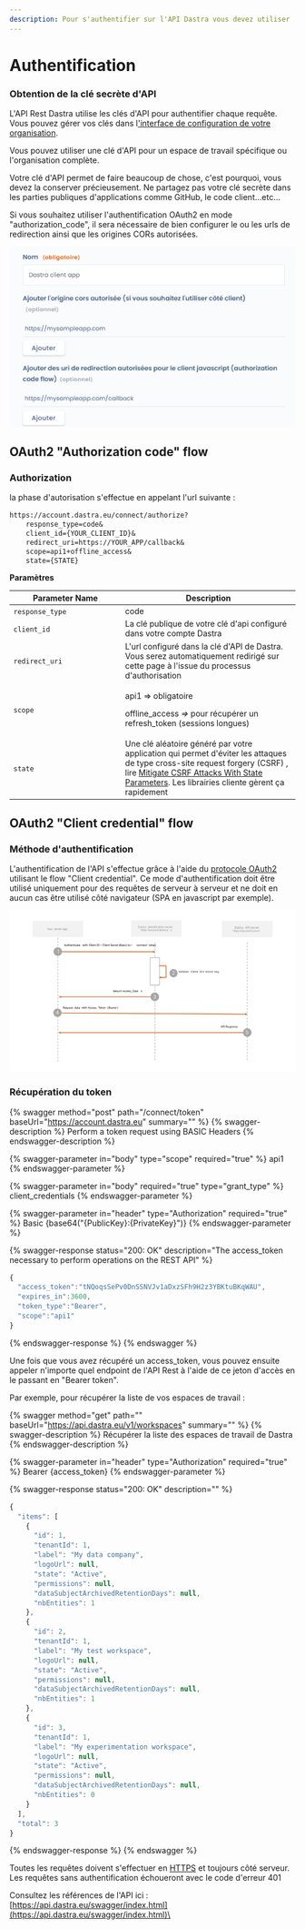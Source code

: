 ```yaml
---
description: Pour s'authentifier sur l'API Dastra vous devez utiliser
---
```


# Authentification

### Obtention de la clé secrète d'API

L'API Rest Dastra utilise les clés d'API pour authentifier chaque requête. Vous pouvez gérer vos clés dans l['interface de configuration de votre organisation](https://app.dastra.eu/general-settings/api).&#x20;

Vous pouvez utiliser une clé d'API pour un espace de travail spécifique ou l'organisation complète.

Votre clé d'API permet de faire beaucoup de chose, c'est pourquoi, vous devez la conserver précieusement. Ne partagez pas votre clé secrète dans les parties publiques d'applications comme GitHub, le code client...etc...

Si vous souhaitez utiliser l'authentification OAuth2 en mode "authorization\_code", il sera nécessaire de bien configurer le ou les urls de redirection ainsi que les origines CORs autorisées.

![](<../.gitbook/assets/image (249) (1) (1) (1).png>)

## OAuth2 "Authorization code" flow

### Authorization

la phase d'autorisation s'effectue en appelant l'url suivante :

```
https://account.dastra.eu/connect/authorize?
    response_type=code&
    client_id={YOUR_CLIENT_ID}&
    redirect_uri=https://YOUR_APP/callback&
    scope=api1+offline_access&
    state={STATE}
```

**Paramètres**

<table><thead><tr><th width="272.5595168190588">Parameter Name</th><th width="470.9578998488362">Description</th></tr></thead><tbody><tr><td><code>response_type</code></td><td>code</td></tr><tr><td><code>client_id</code></td><td>La clé publique de votre clé d'api configuré dans votre compte Dastra</td></tr><tr><td><code>redirect_uri</code></td><td>L'url configuré dans la clé d'API de Dastra. Vous serez automatiquement redirigé sur cette page à l'issue du processus d'authorisation</td></tr><tr><td><code>scope</code></td><td><p>api1 => obligatoire</p><p>offline_access <em>=></em> pour récupérer un refresh_token (sessions longues)</p></td></tr><tr><td><code>state</code></td><td>Une clé aléatoire généré par votre application qui permet d'éviter les attaques de type cross-site request forgery (CSRF) , lire <a href="https://auth0.com/docs/protocols/oauth2/mitigate-csrf-attacks">Mitigate CSRF Attacks With State Parameters</a>. Les librairies cliente gèrent ça rapidement</td></tr></tbody></table>



## OAuth2 "Client credential" flow

### Méthode d'authentification

L'authentification de l'API s'effectue grâce à l'aide du [protocole OAuth2](https://oauth.net/2/) utilisant le flow "Client credential". Ce mode d'authentification doit être utilisé uniquement pour des requêtes de serveur à serveur et ne doit en aucun cas être utilisé côté navigateur (SPA en javascript par exemple).

![](<../.gitbook/assets/API authentication scheam.svg>)

### Récupération du token

{% swagger method="post" path="/connect/token" baseUrl="https://account.dastra.eu" summary="" %}
{% swagger-description %}
Perform a token request using BASIC Headers
{% endswagger-description %}

{% swagger-parameter in="body" type="scope" required="true" %}
api1
{% endswagger-parameter %}

{% swagger-parameter in="body" required="true" type="grant_type" %}
client_credentials
{% endswagger-parameter %}

{% swagger-parameter in="header" type="Authorization" required="true" %}
Basic {base64("{PublicKey}:{PrivateKey}")}
{% endswagger-parameter %}

{% swagger-response status="200: OK" description="The access_token necessary to perform operations on the REST API" %}
```javascript
{
  "access_token":"tNQoqsSePv0DnSSNVJv1aDxzSFh9H2z3YBKtuBKqWAU",
  "expires_in":3600,
  "token_type":"Bearer",
  "scope":"api1"
}
```
{% endswagger-response %}
{% endswagger %}

Une fois que vous avez récupéré un access\_token, vous pouvez ensuite appeler n'importe quel endpoint de l'API Rest à l'aide de ce jeton d'accès en le passant en "Bearer token".&#x20;

Par exemple, pour récupérer la liste de vos espaces de travail :

{% swagger method="get" path="" baseUrl="https://api.dastra.eu/v1/workspaces" summary="" %}
{% swagger-description %}
Récupérer la liste des espaces de travail de Dastra
{% endswagger-description %}

{% swagger-parameter in="header" type="Authorization" required="true" %}
Bearer {access_token}
{% endswagger-parameter %}

{% swagger-response status="200: OK" description="" %}
```javascript
{
  "items": [
    {
      "id": 1,
      "tenantId": 1,
      "label": "My data company",
      "logoUrl": null,
      "state": "Active",
      "permissions": null,
      "dataSubjectArchivedRetentionDays": null,
      "nbEntities": 1
    },
    {
      "id": 2,
      "tenantId": 1,
      "label": "My test workspace",
      "logoUrl": null,
      "state": "Active",
      "permissions": null,
      "dataSubjectArchivedRetentionDays": null,
      "nbEntities": 1
    },
    {
      "id": 3,
      "tenantId": 1,
      "label": "My experimentation workspace",
      "logoUrl": null,
      "state": "Active",
      "permissions": null,
      "dataSubjectArchivedRetentionDays": null,
      "nbEntities": 0
    }
  ],
  "total": 3
}
```
{% endswagger-response %}
{% endswagger %}



Toutes les requêtes doivent s'effectuer en [HTTPS](http://en.wikipedia.org/wiki/HTTP\_Secure) et toujours côté serveur. Les requêtes sans authentification échoueront avec le code d'erreur 401

Consultez les références de l'API ici : [https://api.dastra.eu/swagger/index.html](https://api.dastra.eu/swagger/index.html)\
